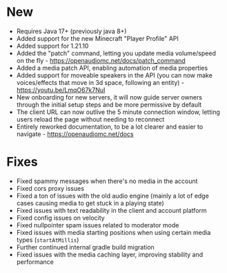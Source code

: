 # New
- Requires Java 17+ (previously java 8+)
- Added support for the new Minecraft "Player Profile" API
- Added support for 1.21.10
- Added the "patch" command, letting you update media volume/speed on the fly - https://openaudiomc.net/docs/patch_command
- Added a media patch API, enabling automation of media properties
- Added support for moveable speakers in the API (you can now make voices/effects that move in 3d space, following an entity) - https://youtu.be/LmqO67k7NuI
- New onboarding for new servers, it will now guide server owners through the initial setup steps and be more permissive by default
- The client URL can now outlive the 5 minute connection window, letting users reload the page without needing to reconnect
- Entirely reworked documentation, to be a lot clearer and easier to navigate - https://openaudiomc.net/docs

# Fixes
- Fixed spammy messages when there's no media in the account
- Fixed cors proxy issues
- Fixed a ton of issues with the old audio engine (mainly a lot of edge cases causing media to get stuck in a playing state)
- Fixed issues with text readability in the client and account platform
- Fixed config issues on velocity
- Fixed nullpointer spam issues related to moderator mode
- Fixed issues with media starting positions when using certain media types (`startAtMillis`)
- Further continued internal gradle build migration
- Fixed issues with the media caching layer, improving stability and performance
